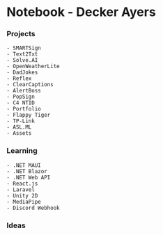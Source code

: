 # Notebook - Decker Ayers

### Projects
	- SMARTSign
	- Text2Txt
	- Solve.AI
	- OpenWeatherLite
	- DadJokes
	- Reflex
	- ClearCaptions
	- AlertBoss
	- PopSign
	- C4 NTID
	- Portfolio
	- Flappy Tiger
	- TP-Link
	- ASL.ML
	- Assets
### Learning
	- .NET MAUI
	- .NET Blazor
	- .NET Web API
	- React.js
	- Laravel
	- Unity 2D
	- MediaPipe
	- Discord Webhook
### Ideas

